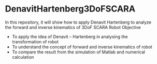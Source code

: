 # DenavitHartenberg3DoFSCARA
In this repository, it will show how to apply Denavit Hartenberg to analyze the forward and inverse kinematics of 3DoF SCARA Robot
Objective
-	To apply the idea of Denavit – Hartenberg in analysing the transformation of robot
-	To understand the concept of forward and inverse kinematics of robot
-	To compare the result from the simulation of Matlab and numerical calculation

